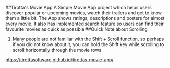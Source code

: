 ##Tirotta's Movie App
A Simple Movie App project which helps users discover popular or upcoming movies, watch their trailers and get to know them a little bit. The App shows ratings, descriptions and posters for almost every movie. It also has implemented search feature so users can find their favourite movies as quick as possible
##Quick Note about Scrolling
  1) Many people are not familiar with the Shift + Scroll function, so perhaps if you did not know about it, you can hold the Shift key while scrolling to scroll              horizontally through the movie rows
  
  
  https://tirottasoftware.github.io/tirottas-movie-app/
